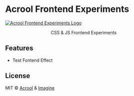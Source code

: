 # Acrool Frontend Experiments

<a href="https://acrool-frontend-experiments.pages.dev/" title="Acrool Frontend Experiments - CSS & JS Frontend Experiments">
    <img src="https://acrool-frontend-experiments.pages.dev/img/og.png" alt="Acrool Frontend Experiments Logo" />
</a>

<p align="center">
    CSS & JS Frontend Experiments
</p>

<div align="center">

</div>



## Features

- Test Fontend Effect


## License

MIT © [Acrool](https://github.com/acrool) & [Imagine](https://github.com/imagine10255)

